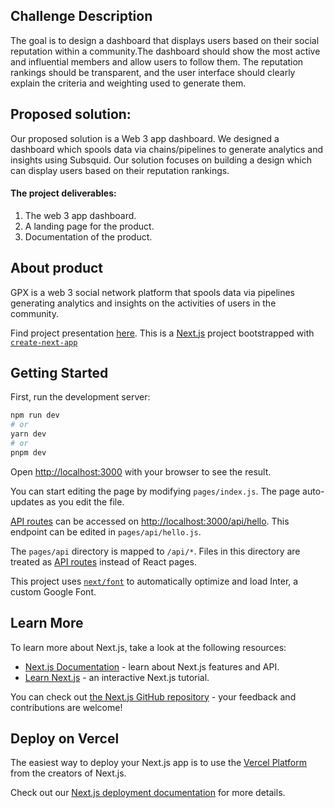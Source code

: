 ## Challenge Description
The goal is to design a dashboard that displays users based on their social reputation within a community.The dashboard should show the most active and influential members and allow users to follow them. The reputation rankings should be transparent, and the user interface should clearly explain the criteria and weighting used to generate them.

## Proposed solution:
Our proposed solution is a Web 3 app dashboard. We designed a dashboard which spools data via chains/pipelines to generate analytics and insights using Subsquid. Our solution focuses on building a design which can display users based on their reputation rankings. 

#### The project deliverables:
1. The web 3 app dashboard. 
2. A landing page for the product.
3. Documentation of the product. 

## About product
GPX is a web 3 social network platform that spools data via pipelines generating analytics and insights on the activities of users in the community. 

Find project presentation [here](https://www.canva.com/design/DAFa0i94iIk/6N1yAFz9oYBS2v9sjyzQuQ/editutm_content=DAFa0i94iIk&utm_campaign=designshare&utm_medium=link2&utm_source=sharebutton).
This is a [Next.js](https://nextjs.org/) project bootstrapped with [`create-next-app`](https://github.com/vercel/next.js/tree/canary/packages/create-next-app)


## Getting Started

First, run the development server:

```bash
npm run dev
# or
yarn dev
# or
pnpm dev
```

Open [http://localhost:3000](http://localhost:3000) with your browser to see the result.

You can start editing the page by modifying `pages/index.js`. The page auto-updates as you edit the file.

[API routes](https://nextjs.org/docs/api-routes/introduction) can be accessed on [http://localhost:3000/api/hello](http://localhost:3000/api/hello). This endpoint can be edited in `pages/api/hello.js`.

The `pages/api` directory is mapped to `/api/*`. Files in this directory are treated as [API routes](https://nextjs.org/docs/api-routes/introduction) instead of React pages.

This project uses [`next/font`](https://nextjs.org/docs/basic-features/font-optimization) to automatically optimize and load Inter, a custom Google Font.

## Learn More

To learn more about Next.js, take a look at the following resources:

- [Next.js Documentation](https://nextjs.org/docs) - learn about Next.js features and API.
- [Learn Next.js](https://nextjs.org/learn) - an interactive Next.js tutorial.

You can check out [the Next.js GitHub repository](https://github.com/vercel/next.js/) - your feedback and contributions are welcome!

## Deploy on Vercel

The easiest way to deploy your Next.js app is to use the [Vercel Platform](https://vercel.com/new?utm_medium=default-template&filter=next.js&utm_source=create-next-app&utm_campaign=create-next-app-readme) from the creators of Next.js.

Check out our [Next.js deployment documentation](https://nextjs.org/docs/deployment) for more details.
